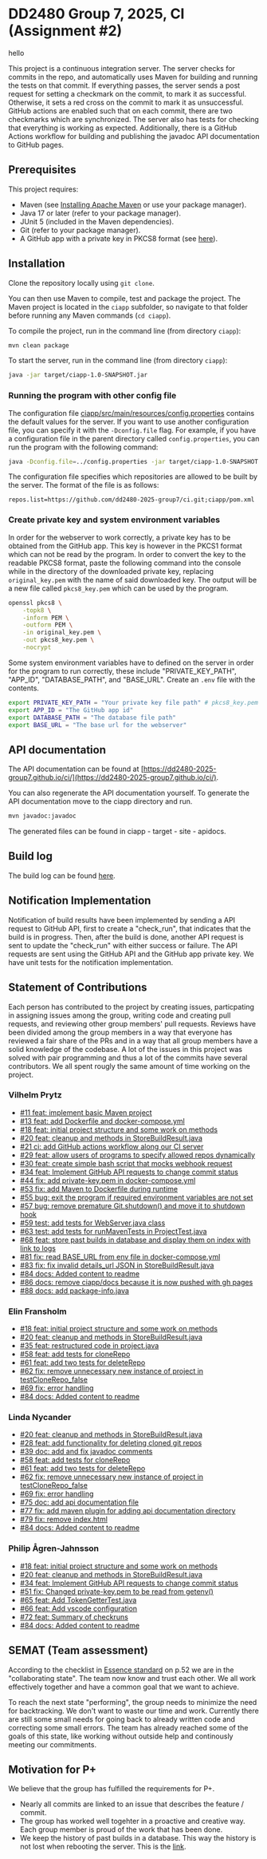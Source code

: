 # DD2480 Group 7, 2025, CI (Assignment #2)

hello

This project is a continuous integration server. The server checks for commits in the repo, and automatically uses Maven for building and running the tests on that commit. If everything passes, the server sends a post request for setting a checkmark on the commit, to mark it as successful. Otherwise, it sets a red cross on the commit to mark it as unsuccessful. GitHub actions are enabled such that on each commit, there are two checkmarks which are synchronized. The server also has tests for checking that everything is working as expected. Additionally, there is a GitHub Actions workflow for building and publishing the javadoc API documentation to GitHub pages.

## Prerequisites

This project requires:

- Maven (see [Installing Apache Maven](https://maven.apache.org/install.html) or use your package manager).
- Java 17 or later (refer to your package manager).
- JUnit 5 (included in the Maven dependencies).
- Git (refer to your package manager).
- A GitHub app with a private key in PKCS8 format (see [here](https://docs.github.com/en/apps)).

## Installation

Clone the repository locally using `git clone`.

You can then use Maven to compile, test and package the project. The Maven project is located in the `ciapp` subfolder, so navigate to that folder before running any Maven commands (`cd ciapp`).

To compile the project, run in the command line (from directory `ciapp`):

```bash
mvn clean package
```

To start the server, run in the command line (from directory `ciapp`):

```bash
java -jar target/ciapp-1.0-SNAPSHOT.jar
```

### Running the program with other config file

The configuration file [ciapp/src/main/resources/config.properties](ciapp/src/main/resources/config.properties) contains the default values for the server. If you want to use another configuration file, you can specify it with the `-Dconfig.file` flag. For example, if you have a configuration file in the parent directory called `config.properties`, you can run the program with the following command:

```bash
java -Dconfig.file=../config.properties -jar target/ciapp-1.0-SNAPSHOT.jar
```

The configuration file specifies which repositories are allowed to be built by the server. The format of the file is as follows:

```properties
repos.list=https://github.com/dd2480-2025-group7/ci.git;ciapp/pom.xml
```

### Create private key and system environment variables

In order for the webserver to work correctly, a private key has to be obtained from the GitHub app. This key is however in the PKCS1 format which can not be read by the program. In order to convert the key to the readable PKCS8 format, paste the following command into the console while in the directory of the downloaded private key, replacing `original_key.pem` with the name of said downloaded key. The output will be a new file called `pkcs8_key.pem` which can be used by the program.

```bash
openssl pkcs8 \
    -topk8 \
    -inform PEM \
    -outform PEM \
    -in original_key.pem \
    -out pkcs8_key.pem \
    -nocrypt
```

Some system environment variables have to defined on the server in order for the program to run correctly, these include "PRIVATE_KEY_PATH", "APP_ID", "DATABASE_PATH", and "BASE_URL". Create an `.env` file with the contents.

```bash
export PRIVATE_KEY_PATH = "Your private key file path" # pkcs8_key.pem in this case
export APP_ID = "The GitHub app id"
export DATABASE_PATH = "The database file path"
export BASE_URL = "The base url for the webserver"
```

## API documentation

The API documentation can be found at [https://dd2480-2025-group7.github.io/ci/](https://dd2480-2025-group7.github.io/ci/). 

You can also regenerate the API documentation yourself. To generate the API documentation move to the ciapp directory and run.

```bash
mvn javadoc:javadoc
```

The generated files can be found in ciapp - target - site - apidocs. 

## Build log 

The build log can be found [here](https://dd2480-ci-server.hejduk.se/).

## Notification Implementation

Notification of build results have been implemented by sending a API request to GitHub API, first to create a "check_run", that indicates that the build is in progress. Then, after the build is done, another API request is sent to update the "check_run" with either success or failure. The API requests are sent using the GitHub API and the GitHub app private key. We have unit tests for the notification implementation.

## Statement of Contributions

Each person has contributed to the project by creating issues, particpating in assigning issues among the group, writing code and creating pull requests, and reviewing other group members' pull requests. Reviews have been divided among the group members in a way that everyone has reviewed a fair share of the PRs and in a way that all group members have a solid knowledge of the codebase. A lot of the issues in this project was solved with pair programming and thus a lot of the commits have several contributors. We all spent rougly the same amount of time working on the project. 

### Vilhelm Prytz

- [#11 feat: implement basic Maven project](https://github.com/dd2480-2025-group7/ci/pull/11)
- [#13 feat: add Dockerfile and docker-compose.yml](https://github.com/dd2480-2025-group7/ci/pull/13)
- [#18 feat: initial project structure and some work on methods](https://github.com/dd2480-2025-group7/ci/pull/18)
- [#20 feat: cleanup and methods in StoreBuildResult.java](https://github.com/dd2480-2025-group7/ci/pull/20)
- [#21 ci: add GitHub actions workflow along our CI server](https://github.com/dd2480-2025-group7/ci/pull/21)
- [#29 feat: allow users of programs to specify allowed repos dynamically](https://github.com/dd2480-2025-group7/ci/pull/29)
- [#30 feat: create simple bash script that mocks webhook request](https://github.com/dd2480-2025-group7/ci/pull/30)
- [#34 feat: Implement GitHub API requests to change commit status](https://github.com/dd2480-2025-group7/ci/pull/34)
- [#44 fix: add private-key.pem in docker-compose.yml](https://github.com/dd2480-2025-group7/ci/pull/44)
- [#53 fix: add Maven to Dockerfile during runtime](https://github.com/dd2480-2025-group7/ci/pull/53)
- [#55 bug: exit the program if required environment variables are not set](https://github.com/dd2480-2025-group7/ci/pull/55)
- [#57 bug: remove premature Git.shutdown() and move it to shutdown hook](https://github.com/dd2480-2025-group7/ci/pull/57)
- [#59 test: add tests for WebServer.java class](https://github.com/dd2480-2025-group7/ci/pull/59)
- [#63 test: add tests for runMavenTests in ProjectTest.java](https://github.com/dd2480-2025-group7/ci/pull/63)
- [#68 feat: store past builds in database and display them on index with link to logs](https://github.com/dd2480-2025-group7/ci/pull/68)
- [#81 fix: read BASE_URL from env file in docker-compose.yml](https://github.com/dd2480-2025-group7/ci/pull/81)
- [#83 fix: fix invalid details_url JSON in StoreBuildResult.java](https://github.com/dd2480-2025-group7/ci/pull/83)
- [#84 docs: Added content to readme](https://github.com/dd2480-2025-group7/ci/pull/84)
- [#86 docs: remove ciapp/docs because it is now pushed with gh pages](https://github.com/dd2480-2025-group7/ci/pull/86)
- [#88 docs: add package-info.java](https://github.com/dd2480-2025-group7/ci/pull/88)

### Elin Fransholm

- [#18 feat: initial project structure and some work on methods](https://github.com/dd2480-2025-group7/ci/pull/18)
- [#20 feat: cleanup and methods in StoreBuildResult.java](https://github.com/dd2480-2025-group7/ci/pull/20)
- [#35 feat: restructured code in project.java](https://github.com/dd2480-2025-group7/ci/pull/35)
- [#58 feat: add tests for cloneRepo](https://github.com/dd2480-2025-group7/ci/pull/58)
- [#61 feat: add two tests for deleteRepo](https://github.com/dd2480-2025-group7/ci/pull/61)
- [#62 fix: remove unnecessary new instance of project in testCloneRepo_false](https://github.com/dd2480-2025-group7/ci/pull/62)
- [#69 fix: error handling](https://github.com/dd2480-2025-group7/ci/pull/69)
- [#84 docs: Added content to readme](https://github.com/dd2480-2025-group7/ci/pull/84)

### Linda Nycander

- [#20 feat: cleanup and methods in StoreBuildResult.java](https://github.com/dd2480-2025-group7/ci/pull/20)
- [#28 feat: add functionality for deleting cloned git repos](https://github.com/dd2480-2025-group7/ci/pull/28)
- [#39 doc: add and fix javadoc comments](https://github.com/dd2480-2025-group7/ci/pull/39)
- [#58 feat: add tests for cloneRepo](https://github.com/dd2480-2025-group7/ci/pull/58)
- [#61 feat: add two tests for deleteRepo](https://github.com/dd2480-2025-group7/ci/pull/61)
- [#62 fix: remove unnecessary new instance of project in testCloneRepo_false](https://github.com/dd2480-2025-group7/ci/pull/62)
- [#69 fix: error handling](https://github.com/dd2480-2025-group7/ci/pull/69)
- [#75 doc: add api documentation file](https://github.com/dd2480-2025-group7/ci/pull/75)
- [#77 fix: add maven plugin for adding api documentation directory](https://github.com/dd2480-2025-group7/ci/pull/77)
- [#79 fix: remove index.html](https://github.com/dd2480-2025-group7/ci/pull/79)
- [#84 docs: Added content to readme](https://github.com/dd2480-2025-group7/ci/pull/84)

### Philip Ågren-Jahnsson

- [#18 feat: initial project structure and some work on methods](https://github.com/dd2480-2025-group7/ci/pull/18)
- [#20 feat: cleanup and methods in StoreBuildResult.java](https://github.com/dd2480-2025-group7/ci/pull/20)
- [#34 feat: Implement GitHub API requests to change commit status](https://github.com/dd2480-2025-group7/ci/pull/34)
- [#51 fix: Changed private-key.pem to be read from getenv()](https://github.com/dd2480-2025-group7/ci/pull/51)
- [#65 feat: Add TokenGetterTest.java](https://github.com/dd2480-2025-group7/ci/pull/65)
- [#66 feat: Add vscode configuration](https://github.com/dd2480-2025-group7/ci/pull/66)
- [#72 feat: Summary of checkruns](https://github.com/dd2480-2025-group7/ci/pull/72)
- [#84 docs: Added content to readme](https://github.com/dd2480-2025-group7/ci/pull/84)

## SEMAT (Team assessment)

According to the checklist in [Essence standard](https://www.omg.org/spec/Essence/1.2/PDF) on p.52 we are in the "collaborating state". The team now know and trust each other. We all work effectively together and have a common goal that we want to achieve. 

To reach the next state "performing", the group needs to minimize the need for backtracking. We don't want to waste our time and work. Currently there are still some small needs for going back to already written code and correcting some small errors. The team has already reached some of the goals of this state, like working without outside help and continously meeting our commitments. 

## Motivation for P+

We believe that the group has fulfilled the requirements for P+.

- Nearly all commits are linked to an issue that describes the feature / commit.
- The group has worked well togehter in a proactive and creative way. Each group member is proud of the work that has been done.
- We keep the history of past builds in a database. This way the history is not lost when rebooting the server. This is the [link](https://dd2480-ci-server.hejduk.se/).
